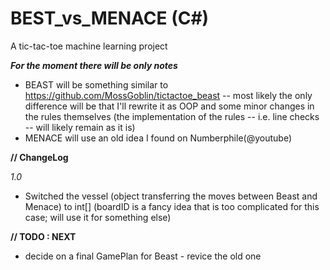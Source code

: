 # BEST_vs_MENACE (C#)
A tic-tac-toe machine learning project

___For the moment there will be only notes___

* BEAST will be something similar to https://github.com/MossGoblin/tictactoe_beast -- most likely the only difference will be that I'll rewrite it as OOP and some minor changes in the rules themselves (the implementation of the rules -- i.e. line checks --  will likely remain as it is)
* MENACE will use an old idea I found on Numberphile(@youtube)

__// ChangeLog__

_1.0_
* Switched the vessel (object transferring the moves between Beast and Menace) to int[] (boardID is a fancy idea that is too complicated for this case; will use it for something else)

__// TODO : NEXT__
* decide on a final GamePlan for Beast - revice the old one
